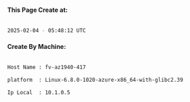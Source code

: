 
   
#### This Page Create at:

```bash

2025-02-04 - 05:48:12 UTC

```

#### Create By Machine:

```bash

Host Name : fv-az1940-417

platform  : Linux-6.8.0-1020-azure-x86_64-with-glibc2.39

Ip Local  : 10.1.0.5

```


